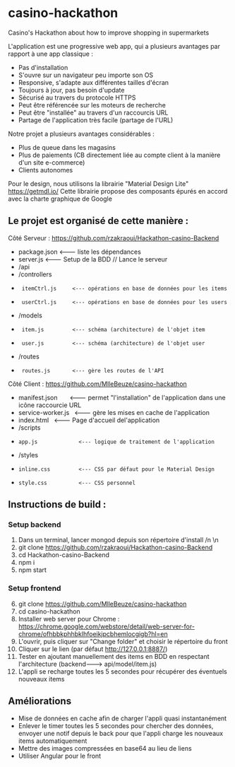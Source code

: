 # casino-hackathon
Casino's Hackathon about how to improve shopping in supermarkets

L'application est une progressive web app, qui a plusieurs avantages par rapport à une app classique :
* Pas d'installation
* S'ouvre sur un navigateur peu importe son OS
* Responsive, s'adapte aux différentes tailles d'écran
* Toujours à jour, pas besoin d'update
* Sécurisé au travers du protocole HTTPS
* Peut être référencée sur les moteurs de recherche
* Peut être "installée" au travers d'un raccourcis URL
* Partage de l'application très facile (partage de l'URL)

Notre projet a plusieurs avantages considérables :
* Plus de queue dans les magasins
* Plus de paiements (CB directement liée au compte client à la manière d'un site e-commerce)
* Clients autonomes

Pour le design, nous utilisons la librairie "Material Design Lite" https://getmdl.io/
Cette librairie propose des composants épurés en accord avec la charte graphique de Google

Le projet est organisé de cette manière :
-
Côté Serveur : https://github.com/rzakraoui/Hackathon-casino-Backend

+  package.json        <--- liste les dépendances
+  server.js           <--- Setup de la BDD // Lance le serveur
+  /api 
+    /controllers
+      itemCtrl.js     <--- opérations en base de données pour les items
+      userCtrl.js     <--- opérations en base de données pour les users
+    /models
+      item.js         <--- schéma (architecture) de l'objet item
+      user.js         <--- schéma (architecture) de l'objet user
+    /routes
+      routes.js       <--- gère les routes de l'API

Côté Client : https://github.com/MlleBeuze/casino-hackathon

-   manifest.json        <--- permet "l'installation" de l'application dans une icône raccourcie URL
-   service-worker.js    <--- gère les mises en cache de l'application
-   index.html           <--- Page d'accueil del'application
-   /scripts
-     app.js             <--- logique de traitement de l'application
-   /styles
-     inline.css         <--- CSS par défaut pour le Material Design
-     style.css          <--- CSS personnel
    
Instructions de build :
-
### Setup backend #
1. Dans un terminal, lancer mongod depuis son répertoire d'install /n \n
2. git clone https://github.com/rzakraoui/Hackathon-casino-Backend
3. cd Hackathon-casino-Backend
4. npm i
5. npm start
### Setup frontend #
6. git clone https://github.com/MlleBeuze/casino-hackathon
7. cd casino-hackathon
8. Installer web server pour Chrome : https://chrome.google.com/webstore/detail/web-server-for-chrome/ofhbbkphhbklhfoeikjpcbhemlocgigb?hl=en
9. L'ouvrir, puis cliquer sur "Change folder" et choisir le répertoire du front
10. Cliquer sur le lien (par défaut http://127.0.0.1:8887/)
11. Tester en ajoutant manuellement des items en BDD en respectant l'architecture (backend---> api/model/item.js)
12. L'appli se recharge toutes les 5 secondes pour récupérer des éventuels nouveaux items


Améliorations
-

* Mise de données en cache afin de charger l'appli quasi instantanément
* Enlever le timer toutes les 5 secondes pour chercher des données, envoyer une notif depuis le back pour que l'appli charge les nouveaux items automatiquement
* Mettre des images compressées en base64 au lieu de liens
* Utiliser Angular pour le front
